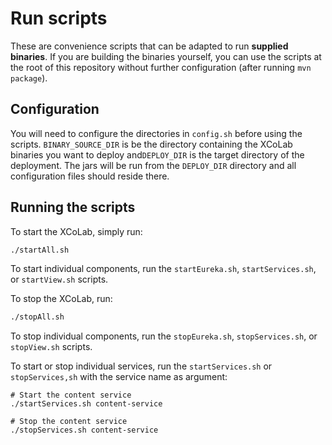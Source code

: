 # Run scripts

These are convenience scripts that can be adapted
to run **supplied binaries**. If you are building
the binaries yourself, you can use the scripts
at the root of this repository without further
configuration (after running `mvn package`).

## Configuration

You will need to configure the directories in
`config.sh` before using the scripts.
`BINARY_SOURCE_DIR` is be the directory
containing the XCoLab binaries you want to deploy
and`DEPLOY_DIR` is the target directory of
the deployment. The jars will be run from the
`DEPLOY_DIR` directory and all configuration
files should reside there.

## Running the scripts

To start the XCoLab, simply run:

```bash
./startAll.sh
```

To start individual components, run the
`startEureka.sh`, `startServices.sh`,
or `startView.sh` scripts.

To stop the XCoLab, run:

```bash
./stopAll.sh
```

To stop individual components, run the 
`stopEureka.sh`, `stopServices.sh`,
or `stopView.sh` scripts.

To start or stop individual services, run the
`startServices.sh` or `stopServices,sh` with the
service name as argument:

```
# Start the content service
./startServices.sh content-service

# Stop the content service
./stopServices.sh content-service
```